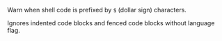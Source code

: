 Warn when shell code is prefixed by `$` (dollar sign) characters.

Ignores indented code blocks and fenced code blocks without language flag.